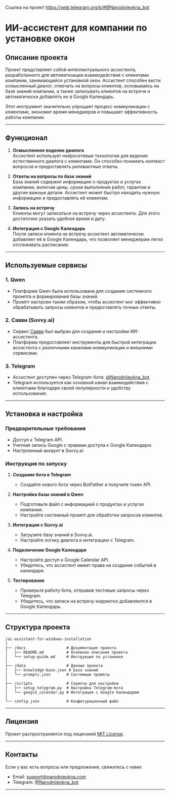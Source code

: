 Ссылка на проект https://web.telegram.org/k/#@Narodniieokna_bot

# ИИ-ассистент для компании по установке окон

## Описание проекта

Проект представляет собой интеллектуального ассистента, разработанного для автоматизации взаимодействия с клиентами компании, занимающейся установкой окон. Ассистент способен вести осмысленный диалог, отвечать на вопросы клиентов, основываясь на базе знаний компании, а также записывать клиентов на встречи и автоматически добавлять их в Google Календарь.

Этот инструмент значительно упрощает процесс коммуникации с клиентами, экономит время менеджеров и повышает эффективность работы компании.

---

## Функционал

1. **Осмысленное ведение диалога**  
   Ассистент использует нейросетевые технологии для ведения естественного диалога с клиентами. Он способен понимать контекст вопросов и предоставлять релевантные ответы.

2. **Ответы на вопросы по базе знаний**  
   База знаний содержит информацию о продуктах и услугах компании, включая цены, сроки выполнения работ, гарантии и другие важные детали. Ассистент может быстро находить нужную информацию и предоставлять её клиентам.

3. **Запись на встречу**  
   Клиенты могут записаться на встречу через ассистента. Для этого достаточно указать удобное время и дату.

4. **Интеграция с Google Календарь**  
   После записи клиента на встречу ассистент автоматически добавляет её в Google Календарь, что позволяет менеджерам легко отслеживать расписание.

---

## Используемые сервисы

### 1. **Qwen**
   - Платформа Qwen была использована для создания системного промпта и формирования базы знаний.
   - Промпт настроен таким образом, чтобы ассистент мог эффективно обрабатывать запросы клиентов и предоставлять точные ответы.

### 2. **Савви (Suvvy.ai)**
   - Сервис [Савви](https://suvvy.ai/) был выбран для создания и настройки ИИ-ассистента.
   - Платформа предоставляет инструменты для быстрой интеграции ассистента с различными каналами коммуникации и внешними сервисами.

### 3. **Telegram**
   - Ассистент доступен через Telegram-бота: [@Narodniieokna_bot](https://web.telegram.org/k/#@Narodniieokna_bot).
   - Telegram используется как основной канал взаимодействия с клиентами благодаря своей популярности и удобству использования.

---

## Установка и настройка

### Предварительные требования
- Доступ к Telegram API.
- Учетная запись Google с правами доступа к Google Календарю.
- Настроенный аккаунт в Suvvy.ai.

### Инструкция по запуску
1. **Создание бота в Telegram**  
   - Создайте нового бота через BotFather и получите токен API.
   
2. **Настройка базы знаний в Qwen**  
   - Подготовьте файл с информацией о продуктах и услугах компании.
   - Настройте системный промпт для обработки запросов клиентов.

3. **Интеграция с Suvvy.ai**  
   - Загрузите базу знаний в Suvvy.ai.
   - Настройте логику диалога и интеграцию с Telegram.

4. **Подключение Google Календаря**  
   - Настройте доступ к Google Calendar API.
   - Убедитесь, что ассистент имеет права на создание событий в календаре.

5. **Тестирование**  
   - Проверьте работу бота, отправив тестовые запросы через Telegram.
   - Убедитесь, что записи на встречу корректно добавляются в Google Календарь.

---

## Структура проекта

```
/ai-assistant-for-windows-installation
│
├── /docs                  # Документация проекта
│   ├── README.md          # Основное описание проекта
│   └── setup-guide.md     # Инструкция по установке
│
├── /data                  # Данные проекта
│   ├── knowledge-base.json # База знаний
│   └── prompts.json       # Системные промпты
│
├── /scripts               # Скрипты для настройки
│   ├── setup_telegram.py  # Настройка Telegram-бота
│   └── google_calendar.py # Интеграция с Google Календарем
│
└── config.json            # Конфигурационный файл
```

---

## Лицензия

Проект распространяется под лицензией [MIT License](LICENSE).

---

## Контакты

Если у вас есть вопросы или предложения, свяжитесь с нами:
- Email: support@narodnieokna.com
- Telegram: [@Narodniieokna_bot](https://web.telegram.org/k/#@Narodniieokna_bot)

---
```
